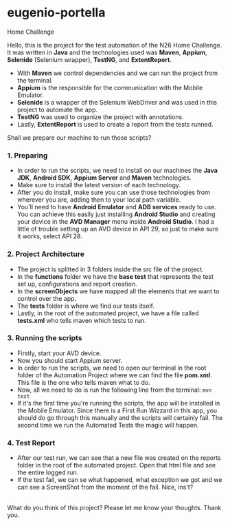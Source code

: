 # eugenio-portella
Home Challenge

Hello, this is the project for the test automation of the N26 Home Challenge.
It was written in __Java__ and the technologies used was __Maven__, __Appium__, __Selenide__ (Selenium wrapper), __TestNG__, and __ExtentReport__.

- With __Maven__ we control dependencies and we can run the project from the terminal.
- __Appium__ is the responsible for the communication with the Mobile Emulator.
- __Selenide__ is a wrapper of the Selenium WebDriver and was used in this project to automate the app.
- __TestNG__ was used to organize the project with annotations.
- Lastly, __ExtentReport__ is used to create a report from the tests runned.

Shall we prepare our machine to run those scripts?

### 1. Preparing

- In order to run the scripts, we need to install on our machines the __Java JDK__, __Android SDK__, __Appium Server__ and __Maven__ technologies.
- Make sure to install the latest version of each technology.
- After you do install, make sure you can use those technologies from wherever you are, adding then to your local path variable.
- You'll need to have __Android Emulator__ and __ADB services__ ready to use. You can achieve this easily just installing __Android Studio__ and creating your device in the __AVD Manager__ menu inside __Android Studio__. I had a little of trouble setting up an AVD device in API 29, so just to make sure it works, select API 28.

### 2. Project Architecture

- The project is splitted in 3 folders inside the src file of the project.
- In the __functions__ folder we have the __base test__ that represents the test set up, configurations and report creation.
- In the __screenObjects__ we have mapped all the elements that we want to control over the app.
- The __tests__ folder is where we find our tests itself.
- Lastly, in the root of the automated project, we have a file called __tests.xml__ who tells maven which tests to run.

### 3. Running the scripts

- Firstly, start your AVD device.
- Now you should start Appium server.
- In order to run the scripts, we need to open our terminal in the root folder of the Automation Project where we can find the file __pom.xml__. This file is the one who tells maven what to do.
- Now, all we need to do is run the following line from the terminal: `mvn test`
- If it's the first time you're running the scripts, the app will be installed in the Mobile Emulator. Since there is a First Run Wizzard in this app, you should do go through this manually and the scripts will certainly fail. The second time we run the Automated Tests the magic will happen.

### 4. Test Report

- After our test run, we can see that a new file was created on the reports folder in the root of the automated project. Open that html file and see the entire logged run.
- If the test fail, we can se what happened, what exception we got and we can see a ScreenShot from the moment of the fail. Nice, ins't?

<br>
What do you think of this project?
Please let me know your thoughts.
Thank you.
